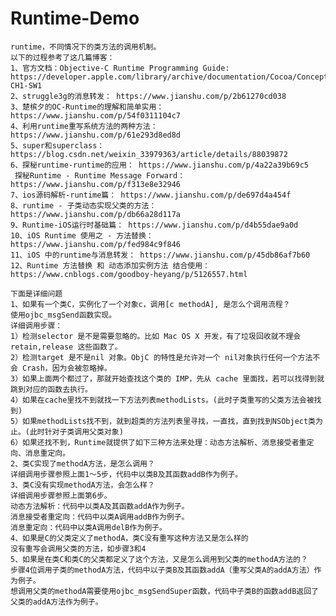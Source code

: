 # Runtime-Demo
	runtime，不同情况下的类方法的调用机制。
	以下的过程参考了这几篇博客：
	1、官方文档：Objective-C Runtime Programming Guide: 	https://developer.apple.com/library/archive/documentation/Cocoa/Conceptual/ObjCRuntimeGuide/Introduction/Introduction.html#//apple_ref/doc/uid/TP40008048-CH1-SW1
	2、struggle3g的消息转发： https://www.jianshu.com/p/2b61270cd038
	3、楚槟夕的OC-Runtime的理解和简单实用： https://www.jianshu.com/p/54f0311104c7
	4、利用runtime重写系统方法的两种方法： https://www.jianshu.com/p/61e293d8ed8d
	5、super和superclass： https://blog.csdn.net/weixin_33979363/article/details/88039872
	6、探秘runtime-runtime的应用： https://www.jianshu.com/p/4a22a39b69c5 
   	 探秘Runtime - Runtime Message Forward： https://www.jianshu.com/p/f313e8e32946
	7、ios源码解析-runtime篇： https://www.jianshu.com/p/de697d4a454f
	8、runtime - 子类动态实现父类的方法： https://www.jianshu.com/p/db66a28d117a
	9、Runtime-iOS运行时基础篇： https://www.jianshu.com/p/d4b55dae9a0d
	10、iOS Runtime 使用之 - 方法替换： https://www.jianshu.com/p/fed984c9f846
	11、iOS 中的runtime与消息转发： https://www.jianshu.com/p/45db86af7b60
	12、Runtime 方法替换 和 动态添加实例方法 结合使用： https://www.cnblogs.com/goodboy-heyang/p/5126557.html
	
	下面是详细问题
	1、如果有一个类C，实例化了一个对象c，调用[c methodA], 是怎么个调用流程？ 
	使用ojbc_msgSend函数实现。
	详细调用步骤：
	1）检测selector 是不是需要忽略的。比如 Mac OS X 开发，有了垃圾回收就不理会retain,release 这些函数了。
	2）检测target 是不是nil 对象。ObjC 的特性是允许对一个 nil对象执行任何一个方法不会 Crash，因为会被忽略掉。
	3）如果上面两个都过了，那就开始查找这个类的 IMP，先从 cache 里面找，若可以找得到就跳到对应的函数去执行。
	4）如果在cache里找不到就找一下方法列表methodLists。(此时子类重写的父类方法会被找到)
	5）如果methodLists找不到，就到超类的方法列表里寻找，一直找，直到找到NSObject类为止。(此时针对子类调用父类对象)
	6）如果还找不到，Runtime就提供了如下三种方法来处理：动态方法解析、消息接受者重定向、消息重定向。
	2、类C实现了methodA方法，是怎么调用？
	详细调用步骤参照上面1～5步，代码中以类B及其函数addB作为例子。
	3、类C没有实现methodA方法，会怎么样？
	详细调用步骤参照上面第6步。
	动态方法解析：代码中以类A及其函数addA作为例子。
	消息接受者重定向：代码中以类A调用addB作为例子。
	消息重定向：代码中以类A调用delB作为例子。
	4、如果是C的父类定义了methodA，类C没有重写这种方法又是怎么样的
	没有重写会调用父类的方法，如步骤3和4
	5、如果是在类C和类C的父类都定义了这个方法，又是怎么调用到父类的methodA方法的？
	步骤4位调用子类的methodA方法，代码中以子类B及其函数addA（重写父类A的addA方法）作为例子。
	想调用父类的methodA需要使用ojbc_msgSendSuper函数，代码中子类B的函数addB返回了父类的addA方法作为例子。
